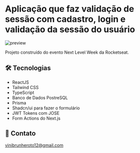 # Aplicação que faz validação de sessão com cadastro, login e validação da sessão do usuário

![preview](./.github/nlw-journey-react.png)

Projeto construído do evento Next Level Week da Rocketseat.

## 🛠 Tecnologias

- ReactJS
- Tailwind CSS
- TypeScript
- Banco de Dados PostreSQL
- Prisma
- Shadcn/ui para fazer o formulário
- JWT Tokens com JOSE
- Form Actions do Next.js

## 💛 Contato

vinibrunheroto12@gmail.com
